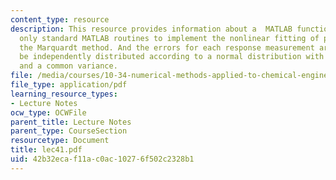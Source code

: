 ```yaml
---
content_type: resource
description: This resource provides information about a  MATLAB function that uses
  only standard MATLAB routines to implement the nonlinear fitting of parameters using
  the Marquardt method. And the errors for each response measurement are assumed to
  be independently distributed according to a normal distribution with a mean of zero
  and a common variance.
file: /media/courses/10-34-numerical-methods-applied-to-chemical-engineering-fall-2005/42b32ecaf11ac0ac10276f502c2328b1_lec41.pdf
file_type: application/pdf
learning_resource_types:
- Lecture Notes
ocw_type: OCWFile
parent_title: Lecture Notes
parent_type: CourseSection
resourcetype: Document
title: lec41.pdf
uid: 42b32eca-f11a-c0ac-1027-6f502c2328b1
---
```

